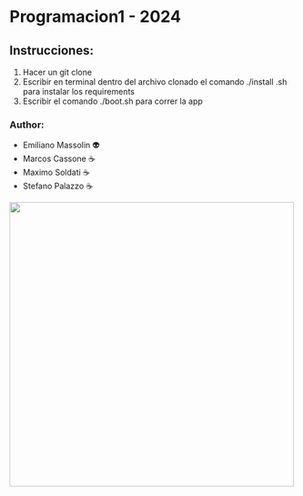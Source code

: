 # Programacion1 - 2024
## Instrucciones:
1. Hacer un git clone 
2. Escribir en terminal dentro del archivo clonado el comando ./install .sh para instalar los requirements
3. Escribir el comando ./boot.sh para correr la app

### Author: 
* Emiliano Massolin :alien:
* Marcos Cassone :coffee:
* Maximo Soldati :coffee:
* Stefano Palazzo :coffee:

<img src="https://user-images.githubusercontent.com/74038190/212748830-4c709398-a386-4761-84d7-9e10b98fbe6e.gif" width="500">
<br><br>
